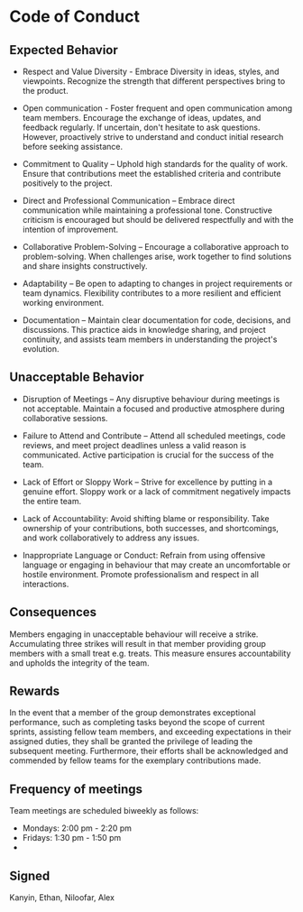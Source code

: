 # Code of Conduct

## Expected Behavior

* Respect and Value Diversity - Embrace Diversity in ideas, styles, and viewpoints. Recognize the strength that different perspectives bring to the product.

* Open communication - Foster frequent and open communication among team members. Encourage the exchange of ideas, updates, and feedback regularly. If uncertain, don't hesitate to ask questions. However, proactively strive to understand and conduct initial research before seeking assistance.

* Commitment to Quality – Uphold high standards for the quality of work. Ensure that contributions meet the established criteria and contribute positively to the project.

* Direct and Professional Communication – Embrace direct communication while maintaining a professional tone. Constructive criticism is encouraged but should be delivered respectfully and with the intention of improvement.

* Collaborative Problem-Solving – Encourage a collaborative approach to problem-solving. When challenges arise, work together to find solutions and share insights constructively.

* Adaptability – Be open to adapting to changes in project requirements or team dynamics. Flexibility contributes to a more resilient and efficient working environment.

* Documentation – Maintain clear documentation for code, decisions, and discussions. This practice aids in knowledge sharing, and project continuity, and assists team members in understanding the project's evolution.

## Unacceptable Behavior

* Disruption of Meetings – Any disruptive behaviour during meetings is not acceptable. Maintain a focused and productive atmosphere during collaborative sessions.

* Failure to Attend and Contribute – Attend all scheduled meetings, code reviews, and meet project deadlines unless a valid reason is communicated. Active participation is crucial for the success of the team.

* Lack of Effort or Sloppy Work – Strive for excellence by putting in a genuine effort. Sloppy work or a lack of commitment negatively impacts the entire team.

* Lack of Accountability: Avoid shifting blame or responsibility. Take ownership of your contributions, both successes, and shortcomings, and work collaboratively to address any issues.

* Inappropriate Language or Conduct: Refrain from using offensive language or engaging in behaviour that may create an uncomfortable or hostile environment. Promote professionalism and respect in all interactions.

## Consequences

Members engaging in unacceptable behaviour will receive a strike. Accumulating three strikes will result in that member providing group members with a small treat e.g. treats. This measure ensures accountability and upholds the integrity of the team.

## Rewards

In the event that a member of the group demonstrates exceptional performance, such as completing tasks beyond the scope of current sprints, assisting fellow team members, and exceeding expectations in their assigned duties, they shall be granted the privilege of leading the subsequent meeting. Furthermore, their efforts shall be acknowledged and commended by fellow teams for the exemplary contributions made.

## Frequency of meetings

Team meetings are scheduled biweekly as follows:

* Mondays: 2:00 pm - 2:20 pm
* Fridays: 1:30 pm - 1:50 pm
* 

## Signed 

Kanyin, Ethan, Niloofar, Alex
